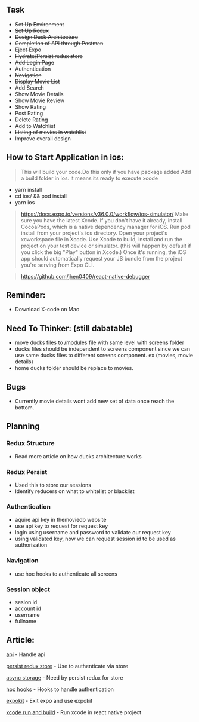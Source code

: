 ## Task

- ~~Set Up Environment~~
- ~~Set Up Redux~~
- ~~Design Duck Architecture~~
- ~~Completion of API through Postman~~
- ~~Eject Expo~~
- ~~Hydrate/Persist redux store~~
- ~~Add Login Page~~
- ~~Authentication~~
- ~~Navigation~~
- ~~Display Movie List~~
- ~~Add Search~~
- Show Movie Details
- Show Movie Review
- Show Rating
- Post Rating
- Delete Rating
- Add to Watchlist
- ~~Listing of movies in watchlist~~
- Improve overall design

## How to Start Application in ios:

> This will build your code.Do this only if you have package added
> Add a build folder in ios. it means its ready to execute xcode

- yarn install
- cd ios/ && pod install
- yarn ios

> https://docs.expo.io/versions/v36.0.0/workflow/ios-simulator/
> Make sure you have the latest Xcode.
> If you don't have it already, install CocoaPods, which is a native dependency manager for iOS.
> Run pod install from your project's ios directory.
> Open your project's xcworkspace file in Xcode.
> Use Xcode to build, install and run the project on your test device or simulator. (this will happen by default if you click the big "Play" button in Xcode.)
> Once it's running, the iOS app should automatically request your JS bundle from the project you're serving from Expo CLI.

> https://github.com/jhen0409/react-native-debugger

## Reminder:

- Download X-code on Mac

## Need To Thinker: (still dabatable)

- move ducks files to /modules file with same level with screens folder
- ducks files should be independent to screens component since we can use same ducks files to different screens component. ex (movies, movie details)
- home ducks folder should be replace to movies.

## Bugs

- Currently movie details wont add new set of data once reach the bottom.

## Planning

### Redux Structure

- Read more article on how ducks architecture works

### Redux Persist

- Used this to store our sessions
- Identify reducers on what to whitelist or blacklist

### Authentication

- aquire api key in themoviedb website
- use api key to request for request key
- login using username and password to validate our request key
- using validated key, now we can request session id to be used as authorisation

### Navigation

- use hoc hooks to authenticate all screens

### Session object

- sesion id
- account id
- username
- fullname

## Article:

[api](https://medium.com/better-programming/handling-api-like-a-boss-in-react-native-364abd92dc3d) - Handle api

[persist redux store](https://itnext.io/react-native-why-you-should-be-using-redux-persist-8ad1d68fa48b) - Use to authenticate via store

[async storage](https://github.com/react-native-community/async-storage) - Need by persist redux for store

[hoc hooks](https://codeburst.io/reduce-your-boilerplate-code-for-redux-container-using-react-hoc-8c76584ccf0e?gi=2f31be2d4db) - Hooks to handle authentication

[expokit](https://docs.expo.io/versions/latest/expokit/expokit/) - Exit expo and use expokit

[xcode run and build](https://www.dummies.com/web-design-development/mobile-apps/build-and-run-your-xcode-application/) - Run xcode in react native project
